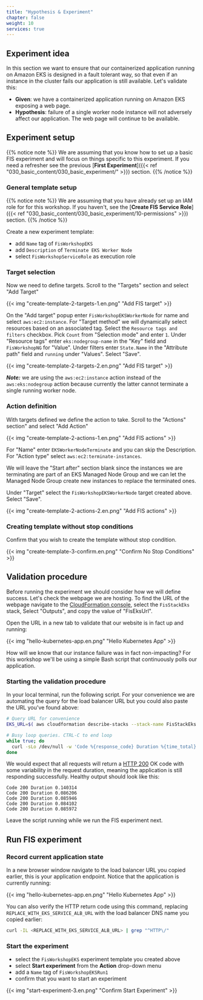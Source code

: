 ```yaml
---
title: "Hypothesis & Experiment"
chapter: false
weight: 10
services: true
---
```


## Experiment idea

In this section we want to ensure that our containerized application running on Amazon EKS is designed in a fault tolerant way, so that even if an instance in the cluster fails our application is still available. Let's validate this:

* **Given**: we have a containerized application running on Amazon EKS exposing a web page.
* **Hypothesis**: failure of a single worker node instance will not adversely affect our application. The web page will continue to be available.

## Experiment setup

{{% notice note %}}
We are assuming that you know how to set up a basic FIS experiment and will focus on things specific to this experiment. If you need a refresher see the previous [**First Experiment**]({{< ref "030_basic_content/030_basic_experiment/" >}}) section.
{{% /notice %}}

### General template setup

{{% notice note %}}
We are assuming that you have already set up an IAM role for for this workshop. If you haven't, see the [**Create FIS Service Role**]({{< ref "030_basic_content/030_basic_experiment/10-permissions" >}}) section.
{{% /notice %}}

Create a new experiment template:
  * add `Name` tag of `FisWorkshopEKS`
  * add `Description` of `Terminate EKS Worker Node`
  * select `FisWorkshopServiceRole` as execution role

### Target selection

Now we need to define targets. Scroll to the "Targets" section and select "Add Target"

{{< img "create-template-2-targets-1.en.png" "Add FIS target" >}}

On the "Add target" popup enter `FisWorkshopEKSWorkerNode` for name and select `aws:ec2:instance`. For "Target method" we will dynamically select resources based on an associated tag. Select the `Resource tags and filters` checkbox. Pick `Count` from "Selection mode" and enter `1`. Under "Resource tags" enter `eks:nodegroup-name` in the "Key" field and `FisWorkshopNG` for "Value". Under filters enter `State.Name` in the "Attribute path" field and `running` under "Values". Select "Save".

{{< img "create-template-2-targets-2.en.png" "Add FIS target" >}}

**_Note:_** we are using the `aws:ec2:instance` action instead of the `aws:eks:nodegroup` action because currently the latter cannot terminate a single running worker node. 

### Action definition

With targets defined we define the action to take. Scroll to the "Actions" section" and select "Add Action"

{{< img "create-template-2-actions-1.en.png" "Add FIS actions" >}}

For "Name" enter `EKSWorkerNodeTerminate` and you can skip the Description. For "Action type" select `aws:ec2:terminate-instances`.

We will leave the "Start after" section blank since the instances we are terminating are part of an EKS Managed Node Group and we can let the Managed Node Group create new instances to replace the terminated ones.

Under "Target" select the `FisWorkshopEKSWorkerNode` target created above. Select "Save".

{{< img "create-template-2-actions-2.en.png" "Add FIS actions" >}}

### Creating template without stop conditions

Confirm that you wish to create the template without stop condition.

{{< img "create-template-3-confirm.en.png" "Confirm No Stop Conditions" >}}

## Validation procedure

Before running the experiment we should consider how we will define success. Let's check the webpage we are hosting. To find the URL of the webpage navigate to the [CloudFormation console](https://console.aws.amazon.com/cloudformation/home?#/stacks?filteringStatus=active&filteringText=FisStackEks&viewNested=true&hideStacks=false), select the `FisStackEks` stack, Select "Outputs", and copy the value of "FisEksUrl".

Open the URL in a new tab to validate that our website is in fact up and running:

{{< img "hello-kubernetes-app.en.png" "Hello Kubernetes App" >}}

How will we know that our instance failure was in fact non-impacting? For this workshop we'll be using a simple Bash script that continuously polls our application.

### Starting the validation procedure

In your local terminal, run the following script. For your convenience we are automating the query for the load balancer URL but you could also paste the URL you've found above:

```bash
# Query URL for convenience
EKS_URL=$( aws cloudformation describe-stacks --stack-name FisStackEks --query "Stacks[*].Outputs[?OutputKey=='FisEksUrl'].OutputValue" --output text )

# Busy loop queries. CTRL-C to end loop
while true; do
  curl -sLo /dev/null -w 'Code %{response_code} Duration %{time_total} \n' ${EKS_URL}
done
```

We would expect that all requests will return a [HTTP 200](https://developer.mozilla.org/en-US/docs/Web/HTTP/Status/200) OK code with some variability in the request duration, meaning the application is still responding successfully. Healthy output should look like this:

```text
Code 200 Duration 0.140314 
Code 200 Duration 0.086206 
Code 200 Duration 0.085946 
Code 200 Duration 0.084102 
Code 200 Duration 0.085972 
```

Leave the script running while we run the FIS experiment next.

## Run FIS experiment

### Record current application state

In a new browser window navigate to the load balancer URL you copied earlier, this is your application endpoint. Notice that the application is currently running:

{{< img "hello-kubernetes-app.en.png" "Hello Kubernetes App" >}}

You can also verify the HTTP return code using this command, replacing `REPLACE_WITH_EKS_SERVICE_ALB_URL` with the load balancer DNS name you copied earlier:

```bash
curl -IL <REPLACE_WITH_EKS_SERVICE_ALB_URL> | grep "^HTTP\/"
```

### Start the experiment

* select the `FisWorkshopEKS` experiment template you created above 
* select **Start experiment** from the **Action** drop-down menu
* add a `Name` tag of `FisWorkshopEKSRun1`
* confirm that you want to start an experiment

{{< img "start-experiment-3.en.png" "Confirm Start Experiment" >}}
